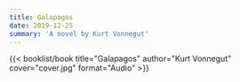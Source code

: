 ```yaml
---
title: Galapagos
date: 2019-12-25
summary: 'A novel by Kurt Vonnegut'
---
```


{{< booklist/book
title="Galapagos"
author="Kurt Vonnegut"
cover="cover.jpg"
format="Audio" >}}
